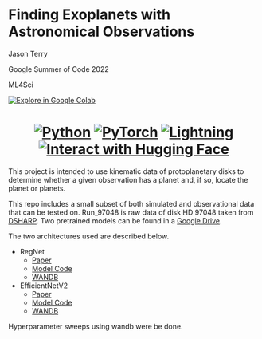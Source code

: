 # Finding Exoplanets with Astronomical Observations

Jason Terry

Google Summer of Code 2022

ML4Sci

<a href="https://drive.google.com/file/d/1BBvAEeTYt2YJq9rdQlGEsI6YQ7pZqJI0/view?usp=sharing"><img alt="Explore in Google Colab" src="https://colab.research.google.com/assets/colab-badge.svg"></a>

<h1 align="center">
  <a href="https://www.python.org/"><img alt="Python" src="https://img.shields.io/badge/-Python 3.7+-blue?style=for-the-badge&logo=python&logoColor=white"></a>
  <a href="https://pytorch.org/get-started/locally/"><img alt="PyTorch" src="https://img.shields.io/badge/-PyTorch 1.8+-ee4c2c?style=for-the-badge&logo=pytorch&logoColor=white"></a>
  <a href="https://pytorchlightning.ai/"><img alt="Lightning" src="https://img.shields.io/badge/-Lightning 1.5+-792ee5?style=for-the-badge&logo=pytorchlightning&logoColor=white"></a>
  <a href="https://huggingface.co/spaces/chlab/interactive_kinematic_planet_detector"><img alt="Interact with Hugging Face" src="https://img.shields.io/badge/Interact%20-HuggingFace-f0cc4c.svg?style=for-the-badge&labelColor=gray"></a>
</h1>

This project is intended to use kinematic data of protoplanetary disks to determine whether a given observation has a planet and, if so, locate the planet or planets.

This repo includes a small subset of both simulated and observational data that can be tested on. Run_97048 is raw data of disk HD 97048 taken from [DSHARP](https://almascience.eso.org/almadata/lp/DSHARP/). Two pretrained models can be found in a [Google Drive](https://drive.google.com/drive/folders/1LNDSqHZy_l1iM4sJ2WmyhgdjEJScN6vh?usp=sharing).

The two architectures used are described below.

- RegNet
  - [Paper](https://arxiv.org/abs/2101.00590)
  - [Model Code](https://github.com/pytorch/vision/blob/main/torchvision/models/regnet.py)
  - [WANDB](https://wandb.ai/chlab/All_Coarse_Channels_regnet/sweeps/amna3jsu/overview?workspace=user-jpterry)
- EfficientNetV2
  - [Paper](https://arxiv.org/abs/2104.00298)
  - [Model Code](https://github.com/pytorch/vision/blob/main/torchvision/models/efficientnet.py)
  - [WANDB](https://wandb.ai/chlab/All_Coarse_Channels_efficientnet_v2_s/sweeps/q9fp4awl/overview?workspace=user-jpterry)

Hyperparameter sweeps using wandb were be done.

